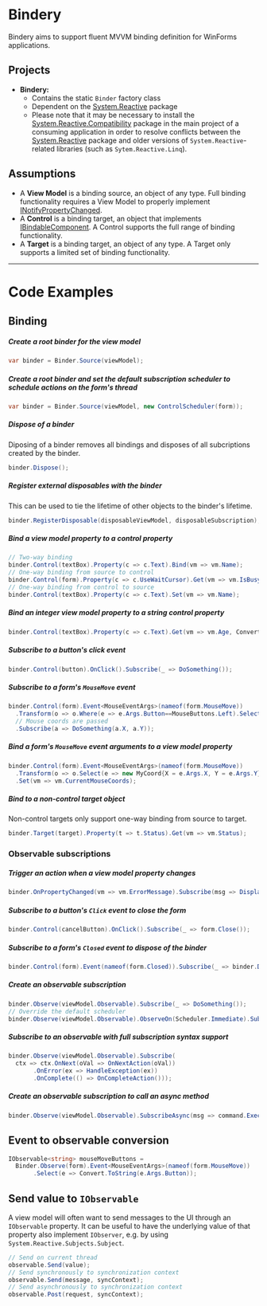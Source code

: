 Bindery
=======
Bindery aims to support fluent MVVM binding definition for WinForms applications.

Projects
--------
* **Bindery:** 
  * Contains the static `Binder` factory class 
  * Dependent on the [System.Reactive](https://www.nuget.org/packages/System.Reactive/) package
  * Please note that it may be necessary to install the [System.Reactive.Compatibility](https://www.nuget.org/packages/System.Reactive.Compatibility/) package in the main project of 
    a consuming application in order to resolve conflicts between the [System.Reactive](https://www.nuget.org/packages/System.Reactive/) package 
    and older versions of `System.Reactive`-related libraries (such as `Sytem.Reactive.Linq`).

Assumptions
-----------
* A **View Model** is a binding source, an object of any type. Full binding functionality requires a View Model to properly implement
 [INotifyPropertyChanged](https://docs.microsoft.com/en-us/dotnet/api/system.componentmodel.inotifypropertychanged).
* A **Control** is a binding target, an object that implements [IBindableComponent](https://docs.microsoft.com/en-us/dotnet/api/system.windows.forms.ibindablecomponent). 
A Control supports the full range of binding functionality.
* A **Target** is a binding target, an object of any type. A Target only supports a limited set of binding functionality.
-------------
# Code Examples
## Binding
##### Create a root binder for the view model
```C#
var binder = Binder.Source(viewModel);
```
##### Create a root binder and set the default subscription scheduler to schedule actions on the form's thread
```C#
var binder = Binder.Source(viewModel, new ControlScheduler(form));
```
##### Dispose of a binder
Diposing of a binder removes all bindings and disposes of all subcriptions created by the binder.
```C#
binder.Dispose();
```
##### Register external disposables with the binder
This can be used to tie the lifetime of other objects to the binder's lifetime.
```C#
binder.RegisterDisposable(disposableViewModel, disposableSubscription);
```
##### Bind a view model property to a control property
```C#
// Two-way binding
binder.Control(textBox).Property(c => c.Text).Bind(vm => vm.Name); 
// One-way binding from source to control
binder.Control(form).Property(c => c.UseWaitCursor).Get(vm => vm.IsBusy); 
// One-way binding from control to source
binder.Control(textBox).Property(c => c.Text).Set(vm => vm.Name); 
```
##### Bind an integer view model property to a string control property
```C#
binder.Control(textBox).Property(c => c.Text).Get(vm => vm.Age, Convert.ToString);
```
##### Subscribe to a button's click event
```C#
binder.Control(button).OnClick().Subscribe(_ => DoSomething());
```
##### Subscribe to a form's `MouseMove` event
```C#
binder.Control(form).Event<MouseEventArgs>(nameof(form.MouseMove))
  .Transform(o => o.Where(e => e.Args.Button==MouseButtons.Left).Select(e => new {e.Args.X, e.Args.Y})) 
  // Mouse coords are passed
  .Subscribe(a => DoSomething(a.X, a.Y));
```
##### Bind a form's `MouseMove` event arguments to a view model property
```C#
binder.Control(form).Event<MouseEventArgs>(nameof(form.MouseMove))
  .Transform(o => o.Select(e => new MyCoord{X = e.Args.X, Y = e.Args.Y}))
  .Set(vm => vm.CurrentMouseCoords);
```
##### Bind to a non-control target object
Non-control targets only support one-way binding from source to target.
```C#
binder.Target(target).Property(t => t.Status).Get(vm => vm.Status);
```
### Observable subscriptions

##### Trigger an action when a view model property changes
```C#
binder.OnPropertyChanged(vm => vm.ErrorMessage).Subscribe(msg => DisplayErrorDialog(msg));
```
##### Subscribe to a button's `Click` event to close the form
```C#
binder.Control(cancelButton).OnClick().Subscribe(_ => form.Close());
```
##### Subscribe to a form's `Closed` event to dispose of the binder
```C#
binder.Control(form).Event(nameof(form.Closed)).Subscribe(_ => binder.Dispose());
```
##### Create an observable subscription
```C#
binder.Observe(viewModel.Observable).Subscribe(_ => DoSomething());
// Override the default scheduler
binder.Observe(viewModel.Observable).ObserveOn(Scheduler.Immediate).Subscribe(_ => DoSomethingImmediately());
```
##### Subscribe to an observable with full subscription syntax support
```C#
binder.Observe(viewModel.Observable).Subscribe(
  ctx => ctx.OnNext(oVal => OnNextAction(oVal))
       .OnError(ex => HandleException(ex))
       .OnComplete(() => OnCompleteAction()));
```
##### Create an observable subscription to call an async method
```C#
binder.Observe(viewModel.Observable).SubscribeAsync(msg => command.ExecuteAsync(msg.Value));
```
## Event to observable conversion
```C#
IObservable<string> mouseMoveButtons =
  Binder.Observe(form).Event<MouseEventArgs>(nameof(form.MouseMove))
       .Select(e => Convert.ToString(e.Args.Button));
```
## Send value to `IObservable`
A view model will often want to send messages to the UI through an `IObservable` property. 
It can be useful to have the underlying value of that property also implement `IObserver`, e.g. by using `System.Reactive.Subjects.Subject`.
```C#
// Send on current thread
observable.Send(value);
// Send synchronously to synchronization context
observable.Send(message, syncContext);
// Send asynchronously to synchronization context
observable.Post(request, syncContext);
```